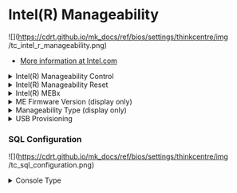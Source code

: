 # Intel(R) Manageability #

![](https://cdrt.github.io/mk_docs/ref/bios/settings/thinkcentre/img
   /tc_intel_r_manageability.png)

 - [More information at Intel.com](https://software.intel.com/sites/manageability/AMT_Implementation_and_Reference_Guide/default.htm)

<details><summary>Intel(R) Manageability Control</summary>

Options:

1. **Enabled** - Default.
2. Disabled.

Setting Intel(R) Manageability Control to "Disabled":

1. If system is provisioned, MEBx will be unprovisioned first.

  !!! note ""
   When MEBX prompt unprovisioning, you should press YES.

2. Manageability functions will be disabled
You can enter BIOS to re-enable Intel(R) Manageability.

  !!! note ""
   When changing the setting from “Enabled” to “Disabled”, after saving and exiting SETUP, need to unplug the AC power cord and plug it in again.

</details>

<details><summary>Intel(R) Manageability Reset</summary>

Return Intel(R) Manageability settings to default configuration.

Options:

1. **Enabled** - Default.
2. Disabled.

!!! note ""
    the MEBx password will also be reset.


</details>

<details><summary>Intel(R) MEBx </summary>

Press `Enter` to enter Intel (R) MEBx (Management Engine BIOS Extension).

 - [More information at Intel.com](https://www.intel.com/content/www/us/en/support/articles/000020917/software/manageability-products.html)

</details>


<details><summary>ME Firmware Version (display only)</summary>

Displays the firmware version.

</details>

<details><summary>Manageability Type (display only)</summary>

Displays the manageability type.

</details>

<details><summary>USB Provisioning</summary>

Options:

1.  **Enabled** - Default.
2.  Disabled - disables USB provisioning.

| WMI Setting name | Values | Locked by SVP |
|:---|:---|:---|
| USBProvisioning | Disabled, Enabled | yes |


</details>

### SQL Configuration ###

![](https://cdrt.github.io/mk_docs/ref/bios/settings/thinkcentre/img
   /tc_sql_configuration.png)

<details><summary>Console Type</summary>

Options:
1. VT100.
1. VT100-8bit.
1. PC-ANSI-7bit.
1. PC-ANSI.
1. **VT100+** - Default.
1. VT-UTF8.
1. ANSCII.

</details>